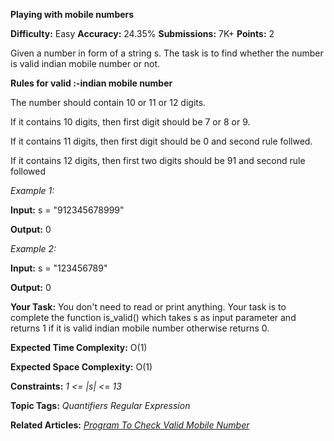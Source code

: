 **Playing with mobile numbers**

**Difficulty:** Easy    **Accuracy:** 24.35%    **Submissions:** 7K+    **Points:** 2

Given a number in form of a string s. The task is to find whether the number is valid indian mobile number or not.

**Rules for valid :-indian mobile number**

The number should contain 10 or 11 or 12 digits.

If it contains 10 digits, then first  digit should be 7 or 8 or 9.

If it contains 11 digits, then first  digit should be 0 and second rule follwed.

If it contains 12 digits, then first two digits should be 91 and second rule followed 

*Example 1:*

**Input:** s = "912345678999"

**Output:** 0

*Example 2:*

**Input:** s = "123456789"

**Output:** 0
 
**Your Task:**
You don't need to read or print anything. Your task is to complete the function is_valid() which takes s as input parameter and returns 1 if it is valid indian mobile number otherwise returns 0.
 

**Expected Time Complexity:** O(1)

**Expected Space Complexity:** O(1)

**Constraints:**
*1 <= |s| <= 13*

**Topic Tags:**
*Quantifiers Regular Expression*

**Related Articles:**
[*Program To Check Valid Mobile Number*](https://www.geeksforgeeks.org/program-to-check-valid-mobile-number/)